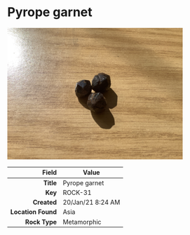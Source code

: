 # Pyrope garnet



<img height="300px" src="10053.jpg"/>

|       Field | Value                   |
|------------:|-------------------------|
|   **Title** | Pyrope garnet |
|     **Key** | ROCK-31 |
| **Created** | 20/Jan/21 8:24 AM |
| **Location Found** | Asia |
| **Rock Type** | Metamorphic |

        